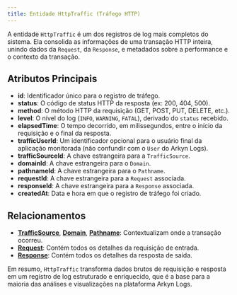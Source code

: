 ```yaml
---
title: Entidade HttpTraffic (Tráfego HTTP)
---
```


A entidade `HttpTraffic` é um dos registros de log mais completos do sistema. Ela consolida as informações de uma transação HTTP inteira, unindo dados da `Request`, da `Response`, e metadados sobre a performance e o contexto da transação.

## Atributos Principais

- **id**: Identificador único para o registro de tráfego.
- **status**: O código de status HTTP da resposta (ex: 200, 404, 500).
- **method**: O método HTTP da requisição (GET, POST, PUT, DELETE, etc.).
- **level**: O nível do log (`INFO`, `WARNING`, `FATAL`), derivado do `status` recebido.
- **elapsedTime**: O tempo decorrido, em milissegundos, entre o início da requisição e o final da resposta.
- **trafficUserId**: Um identificador opcional para o usuário final da aplicação monitorada (não confundir com o `User` do Arkyn Logs).
- **trafficSourceId**: A chave estrangeira para a `TrafficSource`.
- **domainId**: A chave estrangeira para o `Domain`.
- **pathnameId**: A chave estrangeira para o `Pathname`.
- **requestId**: A chave estrangeira para a `Request` associada.
- **responseId**: A chave estrangeira para a `Response` associada.
- **createdAt**: Data e hora em que o registro de tráfego foi criado.

## Relacionamentos

- [**TrafficSource**](/ptbr/trafficsource/introduction), [**Domain**](/ptbr/domain/introduction), [**Pathname**](/ptbr/pathname/introduction): Contextualizam onde a transação ocorreu.
- [**Request**](/ptbr/request/introduction): Contém todos os detalhes da requisição de entrada.
- [**Response**](/ptbr/response/introduction): Contém todos os detalhes da resposta de saída.

Em resumo, `HttpTraffic` transforma dados brutos de requisição e resposta em um registro de log estruturado e enriquecido, que é a base para a maioria das análises e visualizações na plataforma Arkyn Logs.
